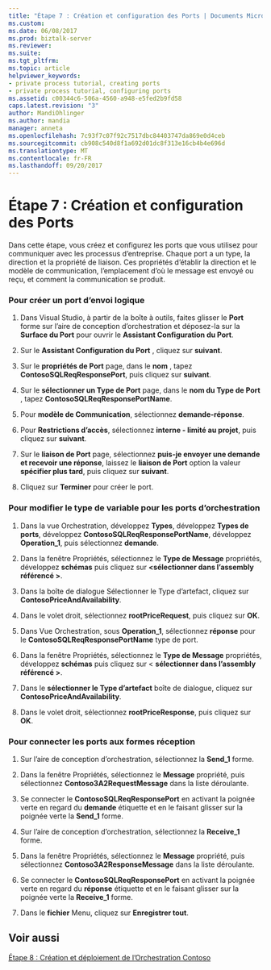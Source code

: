 ```yaml
---
title: "Étape 7 : Création et configuration des Ports | Documents Microsoft"
ms.custom: 
ms.date: 06/08/2017
ms.prod: biztalk-server
ms.reviewer: 
ms.suite: 
ms.tgt_pltfrm: 
ms.topic: article
helpviewer_keywords:
- private process tutorial, creating ports
- private process tutorial, configuring ports
ms.assetid: c00344c6-506a-4560-a948-e5fed2b9fd58
caps.latest.revision: "3"
author: MandiOhlinger
ms.author: mandia
manager: anneta
ms.openlocfilehash: 7c93f7c07f92c7517dbc84403747da869e0d4ceb
ms.sourcegitcommit: cb908c540d8f1a692d01dc8f313e16cb4b4e696d
ms.translationtype: MT
ms.contentlocale: fr-FR
ms.lasthandoff: 09/20/2017
---
```

# <a name="step-7-creating-and-configuring-ports"></a>Étape 7 : Création et configuration des Ports
Dans cette étape, vous créez et configurez les ports que vous utilisez pour communiquer avec les processus d’entreprise. Chaque port a un type, la direction et la propriété de liaison. Ces propriétés d’établir la direction et le modèle de communication, l’emplacement d’où le message est envoyé ou reçu, et comment la communication se produit.  
  
### <a name="to-create-a-logical-send-port"></a>Pour créer un port d’envoi logique  
  
1.  Dans Visual Studio, à partir de la boîte à outils, faites glisser le **Port** forme sur l’aire de conception d’orchestration et déposez-la sur la **Surface du Port** pour ouvrir le **Assistant Configuration du Port**.  
  
2.  Sur le **Assistant Configuration du Port** , cliquez sur **suivant**.  
  
3.  Sur le **propriétés de Port** page, dans le **nom** , tapez **ContosoSQLReqResponsePort**, puis cliquez sur **suivant**.  
  
4.  Sur le **sélectionner un Type de Port** page, dans le **nom du Type de Port** , tapez **ContosoSQLReqResponsePortName**.  
  
5.  Pour **modèle de Communication**, sélectionnez **demande-réponse**.  
  
6.  Pour **Restrictions d’accès**, sélectionnez **interne - limité au projet**, puis cliquez sur **suivant**.  
  
7.  Sur le **liaison de Port** page, sélectionnez **puis-je envoyer une demande et recevoir une réponse**, laissez le **liaison de Port** option la valeur **spécifier plus tard**, puis cliquez sur **suivant**.  
  
8.  Cliquez sur **Terminer** pour créer le port.  
  
### <a name="to-change-the-variable-type-for-the-orchestration-ports"></a>Pour modifier le type de variable pour les ports d’orchestration  
  
1.  Dans la vue Orchestration, développez **Types**, développez **Types de ports**, développez **ContosoSQLReqResponsePortName**, développez **Operation_1**, puis sélectionnez **demande**.  
  
2.  Dans la fenêtre Propriétés, sélectionnez le **Type de Message** propriétés, développez **schémas** puis cliquez sur  **\<sélectionner dans l’assembly référencé >**.  
  
3.  Dans la boîte de dialogue Sélectionner le Type d’artefact, cliquez sur **ContosoPriceAndAvailability**.  
  
4.  Dans le volet droit, sélectionnez **rootPriceRequest**, puis cliquez sur **OK**.  
  
5.  Dans Vue Orchestration, sous **Operation_1**, sélectionnez **réponse** pour le **ContosoSQLReqResponsePortName** type de port.  
  
6.  Dans la fenêtre Propriétés, sélectionnez le **Type de Message** propriétés, développez **schémas** puis cliquez sur \< **sélectionner dans l’assembly référencé >**.  
  
7.  Dans le **sélectionner le Type d’artefact** boîte de dialogue, cliquez sur **ContosoPriceAndAvailability**.  
  
8.  Dans le volet droit, sélectionnez **rootPriceResponse**, puis cliquez sur **OK**.  
  
### <a name="to-connect-the-ports-to-the-receive-shapes"></a>Pour connecter les ports aux formes réception  
  
1.  Sur l’aire de conception d’orchestration, sélectionnez la **Send_1** forme.  
  
2.  Dans la fenêtre Propriétés, sélectionnez le **Message** propriété, puis sélectionnez **Contoso3A2RequestMessage** dans la liste déroulante.  
  
3.  Se connecter le **ContosoSQLReqResponsePort** en activant la poignée verte en regard du **demande** étiquette et en le faisant glisser sur la poignée verte la **Send_1** forme.  
  
4.  Sur l’aire de conception d’orchestration, sélectionnez la **Receive_1** forme.  
  
5.  Dans la fenêtre Propriétés, sélectionnez le **Message** propriété, puis sélectionnez **Contoso3A2ResponseMessage** dans la liste déroulante.  
  
6.  Se connecter le **ContosoSQLReqResponsePort** en activant la poignée verte en regard du **réponse** étiquette et en le faisant glisser sur la poignée verte la **Receive_1** forme.  
  
7.  Dans le **fichier** Menu, cliquez sur **Enregistrer tout**.  
  
## <a name="see-also"></a>Voir aussi  
 [Étape 8 : Création et déploiement de l’Orchestration Contoso](../../adapters-and-accelerators/accelerator-rosettanet/step-8-building-and-deploying-the-contoso-orchestration.md)